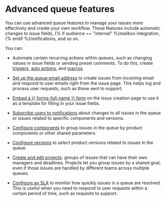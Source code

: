 # Advanced queue features

You can use advanced queue features to manage your issues more effectively and create your own workflow. These features include automatic changes to issue fields, {% if audience == "internal" %}mailbox integration, {% endif %}notifications, and so on.

You can:

- Automate certain recurring actions within queues, such as changing values in issue fields or sending preset comments. To do this, create [triggers](../user/trigger.md), [auto actions](../user/autoactions.md), and [macros](create-macroses.md).

- [Set up the queue email address](queue-mail.md) to create issues from incoming email and respond to user emails right from the issue page. This helps log and process user requests, such as those sent to support.

- [Embed a {{ forms-full-name }} form](attach-form.md) on the issue creation page to use it as a template for filling in your issue fields.

- [Subscribe users to notifications](subscriptions.md) about changes to all issues in the queue or issues related to specific components and versions.

- [Configure components](components.md) to group issues in the queue by product components or other shared parameters.

- [Configure versions](versions.md) to select product versions related to issues in the queue.

- [Create and edit projects](projects.md): groups of issues that can have their own managers and deadlines. Projects let you group issues by a shared goal, even if those issues are handled by different teams across multiple queues.

- [Configure an SLA](../sla-head.md) to monitor how quickly issues in a queue are resolved. This is useful when you need to respond to user requests within a certain period of time, such as requests to support.

